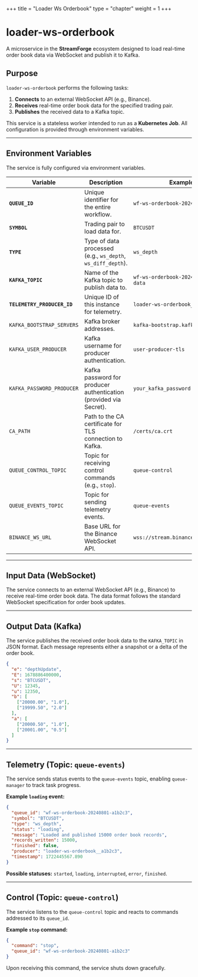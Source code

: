 +++
title = "Loader Ws Orderbook"
type = "chapter"
weight = 1
+++

# loader-ws-orderbook

A microservice in the **StreamForge** ecosystem designed to load real-time order book data via WebSocket and publish it to Kafka.

## Purpose

`loader-ws-orderbook` performs the following tasks:

1. **Connects** to an external WebSocket API (e.g., Binance).
2. **Receives** real-time order book data for the specified trading pair.
3. **Publishes** the received data to a Kafka topic.

This service is a stateless worker intended to run as a **Kubernetes Job**. All configuration is provided through environment variables.

---

## Environment Variables

The service is fully configured via environment variables.

| Variable                    | Description                                                       | Example                                |
| --------------------------- | ----------------------------------------------------------------- | -------------------------------------- |
| **`QUEUE_ID`**              | Unique identifier for the entire workflow.                        | `wf-ws-orderbook-20240801-a1b2c3`      |
| **`SYMBOL`**                | Trading pair to load data for.                                    | `BTCUSDT`                              |
| **`TYPE`**                  | Type of data processed (e.g., `ws_depth`, `ws_diff_depth`).       | `ws_depth`                             |
| **`KAFKA_TOPIC`**           | Name of the Kafka topic to publish data to.                       | `wf-ws-orderbook-20240801-a1b2c3-data` |
| **`TELEMETRY_PRODUCER_ID`** | Unique ID of this instance for telemetry.                         | `loader-ws-orderbook__a1b2c3`          |
| `KAFKA_BOOTSTRAP_SERVERS`   | Kafka broker addresses.                                           | `kafka-bootstrap.kafka:9093`           |
| `KAFKA_USER_PRODUCER`       | Kafka username for producer authentication.                       | `user-producer-tls`                    |
| `KAFKA_PASSWORD_PRODUCER`   | Kafka password for producer authentication (provided via Secret). | `your_kafka_password`                  |
| `CA_PATH`                   | Path to the CA certificate for TLS connection to Kafka.           | `/certs/ca.crt`                        |
| `QUEUE_CONTROL_TOPIC`       | Topic for receiving control commands (e.g., `stop`).              | `queue-control`                        |
| `QUEUE_EVENTS_TOPIC`        | Topic for sending telemetry events.                               | `queue-events`                         |
| `BINANCE_WS_URL`            | Base URL for the Binance WebSocket API.                           | `wss://stream.binance.com:9443/ws`     |

---

## Input Data (WebSocket)

The service connects to an external WebSocket API (e.g., Binance) to receive real-time order book data.
The data format follows the standard WebSocket specification for order book updates.

---

## Output Data (Kafka)

The service publishes the received order book data to the `KAFKA_TOPIC` in JSON format.
Each message represents either a snapshot or a delta of the order book.

```json
{
  "e": "depthUpdate",
  "E": 1678886400000,
  "s": "BTCUSDT",
  "U": 12345,
  "u": 12350,
  "b": [
    ["20000.00", "1.0"],
    ["19999.50", "2.0"]
  ],
  "a": [
    ["20000.50", "1.0"],
    ["20001.00", "0.5"]
  ]
}
```

---

## Telemetry (Topic: `queue-events`)

The service sends status events to the `queue-events` topic, enabling `queue-manager` to track task progress.

**Example `loading` event:**

```json
{
  "queue_id": "wf-ws-orderbook-20240801-a1b2c3",
  "symbol": "BTCUSDT",
  "type": "ws_depth",
  "status": "loading",
  "message": "Loaded and published 15000 order book records",
  "records_written": 15000,
  "finished": false,
  "producer": "loader-ws-orderbook__a1b2c3",
  "timestamp": 1722445567.890
}
```

**Possible statuses:** `started`, `loading`, `interrupted`, `error`, `finished`.

---

## Control (Topic: `queue-control`)

The service listens to the `queue-control` topic and reacts to commands addressed to its `queue_id`.

**Example `stop` command:**

```json
{
  "command": "stop",
  "queue_id": "wf-ws-orderbook-20240801-a1b2c3"
}
```

Upon receiving this command, the service shuts down gracefully.
